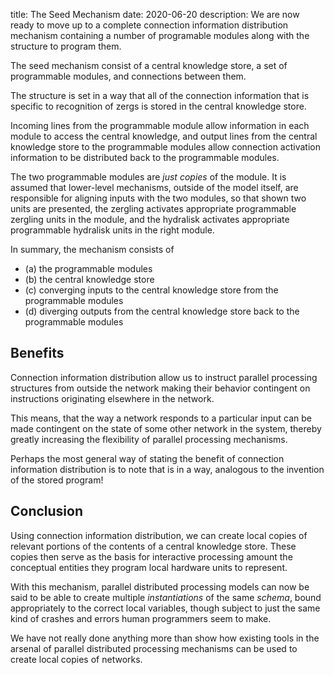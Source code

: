 title: The Seed Mechanism
date: 2020-06-20
description: We are now ready to move up to a complete connection information distribution mechanism containing a number of programable modules along with the structure to program them.

The seed mechanism consist of a central knowledge store, a set of programmable modules, and connections between them.

The structure is set in a way that all of the connection information that is specific to recognition
of zergs is stored in the central knowledge store.

Incoming lines from the programmable module allow information in each module to access the central knowledge,
and output lines from the central knowledge store to the programmable modules allow connection activation information
to be distributed back to the programmable modules.

The two programmable modules are *just copies* of the module. It is assumed that lower-level mechanisms, outside
of the model itself, are responsible for aligning inputs with the two modules, so that shown two units are presented,
the zergling activates appropriate programmable zergling units in the module, and the hydralisk activates
appropriate programmable hydralisk units in the right module.

In summary, the mechanism consists of 

- (a) the programmable modules
- (b) the central knowledge store
- (c) converging inputs to the central knowledge store from the programmable modules
- (d) diverging outputs from the central knowledge store back to the programmable modules

## Benefits

Connection information distribution allow us to instruct parallel processing structures from outside the network
making their behavior contingent on instructions originating elsewhere in the network.

This means, that the way a network responds to a particular input can be made contingent on the state of some other
network in the system, thereby greatly increasing the flexibility of parallel processing mechanisms.

Perhaps the most general way of stating the benefit of connection information distribution is to note that is in a way,
analogous to the invention of the stored program!

## Conclusion

Using connection information distribution, we can create local copies of relevant portions of the contents of a central
knowledge store. These copies then serve as the basis for interactive processing amount the conceptual entities they
program local hardware units to represent.

With this mechanism, parallel distributed processing models can now be said to be able to create multiple
*instantiations* of the same *schema*, bound appropriately to the correct local variables, though subject to just
the same kind of crashes and errors human programmers seem to make.

We have not really done anything more than show how existing tools in the arsenal of parallel distributed processing
mechanisms can be used to create local copies of networks.
